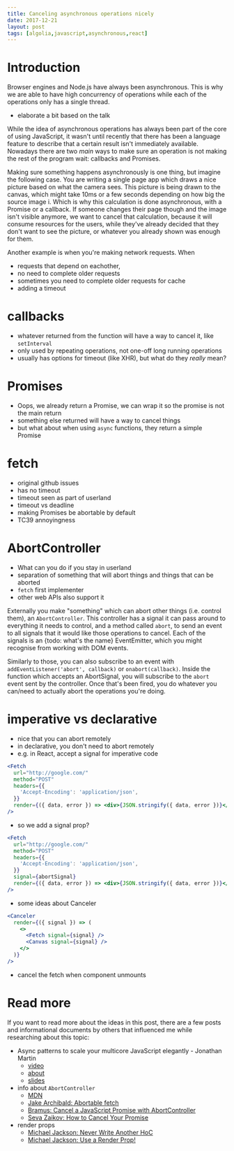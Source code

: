 ```yaml
---
title: Canceling asynchronous operations nicely
date: 2017-12-21
layout: post
tags: [algolia,javascript,asynchronous,react]
---
```


# Introduction

Browser engines and Node.js have always been asynchronous. This is why we are able to have high concurrency of operations while each of the operations only has a single thread.

* elaborate a bit based on the talk

While the idea of asynchronous operations has always been part of the core of using JavaScript, it wasn't until recently that there has been a language feature to describe that a certain result isn't immediately available. Nowadays there are two _main_ ways to make sure an operation is not making the rest of the program wait: callbacks and Promises.

Making sure something happens asynchronously is one thing, but imagine the following case. You are writing a single page app which draws a nice picture based on what the camera sees. This picture is being drawn to the canvas, which might take 10ms or a few seconds depending on how big the source image i. Which is why this calculation is done asynchronous, with a Promise or a callback. If someone changes their page though and the image isn't visible anymore, we want to cancel that calculation, because it will consume resources for the users, while they've already decided that they don't want to see the picture, or whatever you already shown was enough for them.

Another example is when you're making network requests. When

* requests that depend on eachother,
* no need to complete older requests
* sometimes you need to complete older requests for cache
* adding a timeout

# callbacks

* whatever returned from the function will have a way to cancel it, like `setInterval`
* only used by repeating operations, not one-off long running operations
* usually has options for timeout (like XHR), but what do they _really_ mean?

# Promises

* Oops, we already return a Promise, we can wrap it so the promise is not the main return
* something else returned will have a way to cancel things
* but what about when using `async` functions, they return a simple Promise

# fetch

* original github issues
* has no timeout
* timeout seen as part of userland
* timeout vs deadline
* making Promises be abortable by default
* TC39 annoyingness

# AbortController

* What can you do if you stay in userland
* separation of something that will abort things and things that can be aborted
* `fetch` first implementer
* other web APIs also support it

Externally you make "something" which can abort other things (i.e. control them), an `AbortController`. This controller has a signal it can pass around to everything it needs to control, and a method called `abort`, to send an event to all signals that it would like those operations to cancel. Each of the signals is an {todo: what's the name} EventEmitter, which you might recognise from working with DOM events.

Similarly to those, you can also subscribe to an event with `addEventListener('abort', callback)` or `onabort(callback)`. Inside the function which accepts an AbortSignal, you will subscribe to the `abort` event sent by the controller. Once that's been fired, you do whatever you can/need to actually abort the operations you're doing.

# imperative vs declarative

* nice that you can abort remotely
* in declarative, you don't need to abort remotely
* e.g. in React, accept a signal for imperative code

```jsx
<Fetch
  url="http://google.com/"
  method="POST"
  headers={{
    'Accept-Encoding': 'application/json',
  }}
  render={({ data, error }) => <div>{JSON.stringify({ data, error })}</div>}
/>
```

* so we add a signal prop?

```jsx
<Fetch
  url="http://google.com/"
  method="POST"
  headers={{
    'Accept-Encoding': 'application/json',
  }}
  signal={abortSignal}
  render={({ data, error }) => <div>{JSON.stringify({ data, error })}</div>}
/>
```

* some ideas about Canceler

```jsx
<Canceler
  render={({ signal }) => (
    <>
      <Fetch signal={signal} />
      <Canvas signal={signal} />
    </>
  )}
/>
```

* cancel the fetch when component unmounts

# Read more

If you want to read more about the ideas in this post, there are a few posts and informational documents by others that influenced me while researching about this topic:

* Async patterns to scale your multicore JavaScript elegantly - Jonathan Martin
  * [video](https://talksearch-embed.algolia.com/?i=JSConf-playlist-PL37ZVnwpeshH9ztZfHqvQhF1_Zm4VcCTD&video=726eZyVtC0Y)
  * [about](http://jsconfbp.com/speakers/jonathan-martin/)
  * [slides](https://speakerdeck.com/nybblr/async-patterns-to-scale-your-multicore-javascript-dot-dot-dot-elegantly)
* info about `AbortController`
  * [MDN](https://developer.mozilla.org/en-US/docs/Web/API/AbortController)
  * [Jake Archibald: Abortable fetch](https://developers.google.com/web/updates/2017/09/abortable-fetch)
  * [Bramus: Cancel a JavaScript Promise with AbortController](https://www.bram.us/2017/12/13/cancel-a-javascript-promise-with-abortcontroller/)
  * [Seva Zaikov: How to Cancel Your Promise](http://blog.bloomca.me/2017/12/04/how-to-cancel-your-promise.html)
* render props
  * [Michael Jackson: Never Write Another HoC](https://www.youtube.com/watch?v=BcVAq3YFiuc)
  * [Michael Jackson: Use a Render Prop!](https://cdb.reacttraining.com/use-a-render-prop-50de598f11ce)
